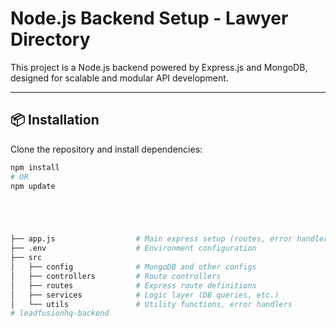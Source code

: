 # Node.js Backend Setup - Lawyer Directory

This project is a Node.js backend powered by Express.js and MongoDB, designed for scalable and modular API development.

---

## 📦 Installation

Clone the repository and install dependencies:

```bash
npm install
# OR
npm update





├── app.js                  # Main express setup (routes, error handlers) & app entery point
├── .env                    # Environment configuration
├── src
│   ├── config              # MongoDB and other configs
│   ├── controllers         # Route controllers
│   ├── routes              # Express route definitions
│   ├── services            # Logic layer (DB queries, etc.)
│   └── utils               # Utility functions, error handlers
# leadfusionhq-backend
